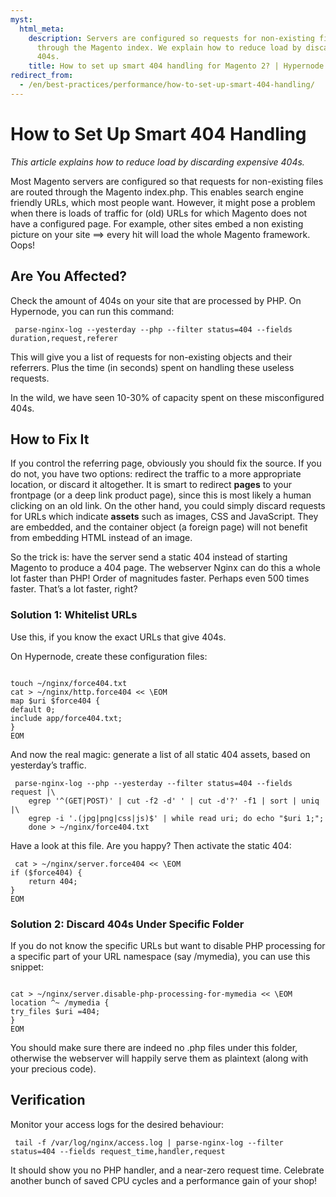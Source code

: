 ```yaml
---
myst:
  html_meta:
    description: Servers are configured so requests for non-existing files are routed
      through the Magento index. We explain how to reduce load by discarding expensive
      404s.
    title: How to set up smart 404 handling for Magento 2? | Hypernode
redirect_from:
  - /en/best-practices/performance/how-to-set-up-smart-404-handling/
---
```


<!-- source: https://support.hypernode.com/en/best-practices/performance/how-to-set-up-smart-404-handling/ -->

# How to Set Up Smart 404 Handling

*This article explains how to reduce load by discarding expensive 404s.*

Most Magento servers are configured so that requests for non-existing files are routed through the Magento index.php. This enables search engine friendly URLs, which most people want. However, it might pose a problem when there is loads of traffic for (old) URLs for which Magento does not have a configured page. For example, other sites embed a non existing picture on your site ==> every hit will load the whole Magento framework. Oops!

## Are You Affected?

Check the amount of 404s on your site that are processed by PHP. On Hypernode, you can run this command:

```nginx
 parse-nginx-log --yesterday --php --filter status=404 --fields duration,request,referer
```

This will give you a list of requests for non-existing objects and their referrers. Plus the time (in seconds) spent on handling these useless requests.

In the wild, we have seen 10-30% of capacity spent on these misconfigured 404s.

## How to Fix It

If you control the referring page, obviously you should fix the source. If you do not, you have two options: redirect the traffic to a more appropriate location, or discard it altogether. It is smart to redirect **pages** to your frontpage (or a deep link product page), since this is most likely a human clicking on an old link. On the other hand, you could simply discard requests for URLs which indicate **assets** such as images, CSS and JavaScript. They are embedded, and the container object (a foreign page) will not benefit from embedding HTML instead of an image.

So the trick is: have the server send a static 404 instead of starting Magento to produce a 404 page. The webserver Nginx can do this a whole lot faster than PHP! Order of magnitudes faster. Perhaps even 500 times faster. That’s a lot faster, right?

### Solution 1: Whitelist URLs

Use this, if you know the exact URLs that give 404s.

On Hypernode, create these configuration files:

```nginx

touch ~/nginx/force404.txt
cat > ~/nginx/http.force404 << \EOM
map $uri $force404 {
default 0;
include app/force404.txt;
}
EOM

```

And now the real magic: generate a list of all static 404 assets, based on yesterday’s traffic.

```nginx
 parse-nginx-log --php --yesterday --filter status=404 --fields request |\
    egrep '^(GET|POST)' | cut -f2 -d' ' | cut -d'?' -f1 | sort | uniq |\
    egrep -i '.(jpg|png|css|js)$' | while read uri; do echo "$uri 1;";
    done > ~/nginx/force404.txt
```

Have a look at this file. Are you happy? Then activate the static 404:

```nginx
 cat > ~/nginx/server.force404 << \EOM
if ($force404) {
    return 404;
}
EOM

```

### Solution 2: Discard 404s Under Specific Folder

If you do not know the specific URLs but want to disable PHP processing for a specific part of your URL namespace (say /mymedia), you can use this snippet:

```nginx

cat > ~/nginx/server.disable-php-processing-for-mymedia << \EOM
location ^~ /mymedia {
try_files $uri =404;
}
EOM

```

You should make sure there are indeed no .php files under this folder, otherwise the webserver will happily serve them as plaintext (along with your precious code).

## Verification

Monitor your access logs for the desired behaviour:

```nginx
 tail -f /var/log/nginx/access.log | parse-nginx-log --filter status=404 --fields request_time,handler,request
```

It should show you no PHP handler, and a near-zero request time. Celebrate another bunch of saved CPU cycles and a performance gain of your shop!
